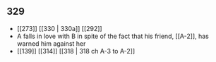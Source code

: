 ## 329
- [[273]] [[330 | 330a]] [[292]] 
- A falls in love with B in spite of the fact that his friend, [[A-2]], has warned him against her
- [[139]] [[314]] [[318 | 318 ch A-3 to A-2]] 

